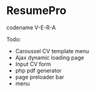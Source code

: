 # ResumePro
codename V-E-R-A

Todo: 
- Caroussel CV template menu
- Ajax dynamic loading page
- Input CV form
- php pdf generator
- page preloader bar
- menu

